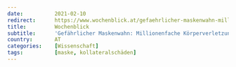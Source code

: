 ```yaml
---
date:          2021-02-10
redirect:      https://www.wochenblick.at/gefaehrlicher-maskenwahn-millionenfache-koerperverletzung-und-muellberge/
title:         Wochenblick
subtitle:      'Gefährlicher Maskenwahn: Millionenfache Körperverletzung und Müllberge'
country:       AT
categories:    [Wissenschaft]
tags:          [maske, kollateralschäden]
---
```

